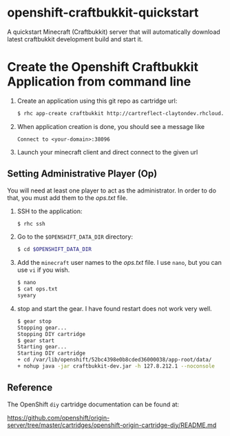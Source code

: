 openshift-craftbukkit-quickstart
================================

A quickstart Minecraft (Craftbukkit) server that will automatically download latest craftbukkit development build 
and start it.

Create the Openshift Craftbukkit Application from command line
===

1. Create an application using this git repo as cartridge url:

   ```bash
   $ rhc app-create craftbukkit http://cartreflect-claytondev.rhcloud.com/github/cortex93/openshift-craftbukkit-quickstart --no-git
   ```

2. When application creation is done, you should see a message like

   ```
   Connect to <your-domain>:38096
   ```

4. Launch your minecraft client and direct connect to the given url


Setting Administrative Player (Op)
---

You will need at least one player to act as the administrator. In order to do that, you must add them to the *ops.txt* file.

1. SSH to the application:

   ```bash 
   $ rhc ssh
   ```
2. Go to the `$OPENSHIFT_DATA_DIR` directory:
   
   ```bash
   $ cd $OPENSHIFT_DATA_DIR
   ```
3. Add the `minecraft` user names to the *ops.txt* file. I use `nano`, but you can use `vi` if you wish.
   
   ```bash
   $ nano
   $ cat ops.txt
   syeary
   ```
4. stop and start the gear. I have found restart does not work very well.
   
   ```bash
   $ gear stop
   Stopping gear...
   Stopping DIY cartridge
   $ gear start
   Starting gear...
   Starting DIY cartridge
   + cd /var/lib/openshift/52bc4398e0b8cded36000038/app-root/data/
   + nohup java -jar craftbukkit-dev.jar -h 127.8.212.1 --noconsole
   ```

Reference
---
The OpenShift `diy` cartridge documentation can be found at:

https://github.com/openshift/origin-server/tree/master/cartridges/openshift-origin-cartridge-diy/README.md
